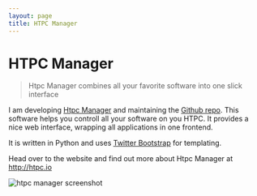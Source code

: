 ```yaml
---
layout: page
title: HTPC Manager
---
```


# HTPC Manager

> Htpc Manager combines all your favorite software into one slick interface


I am developing [Htpc Manager](http://htpc.io) and maintaining the [Github repo](https://github.com/styxit/HTPC-Manager). This software helps you controll all your software on you HTPC. It provides a nice web interface, wrapping all applications in one frontend.

It is written in Python and uses [Twitter Bootstrap](http://getbootstrap.com) for templating.

Head over to the website and find out more about Htpc Manager at <http://htpc.io>


![htpc manager screenshot](http://htpc.io/img/screenshots/dashboard.png)
